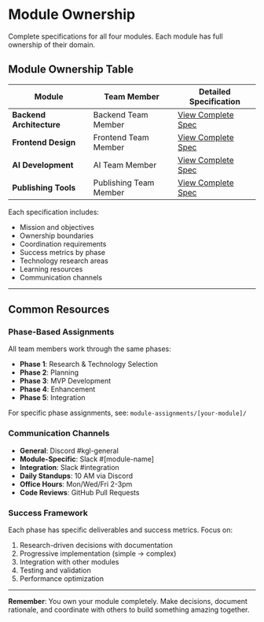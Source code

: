 # Module Ownership

Complete specifications for all four modules. Each module has full ownership of their domain.

## Module Ownership Table

| Module | Team Member | Detailed Specification |
|--------|-------------|----------------------|
| **Backend Architecture** | Backend Team Member | [View Complete Spec](../modules/backend-architecture/Backend-Architecture-Spec.md) |
| **Frontend Design** | Frontend Team Member | [View Complete Spec](../modules/frontend-design/Frontend-Design-Spec.md) |
| **AI Development** | AI Team Member | [View Complete Spec](../modules/ai-development/AI-Development-Spec.md) |
| **Publishing Tools** | Publishing Team Member | [View Complete Spec](../modules/publishing-tools/Publishing-Tools-Spec.md) |

Each specification includes:
- Mission and objectives
- Ownership boundaries 
- Coordination requirements
- Success metrics by phase
- Technology research areas
- Learning resources
- Communication channels

---

## Common Resources

### Phase-Based Assignments

All team members work through the same phases:
- **Phase 1**: Research & Technology Selection
- **Phase 2**: Planning
- **Phase 3**: MVP Development
- **Phase 4**: Enhancement
- **Phase 5**: Integration

For specific phase assignments, see: `module-assignments/[your-module]/`

### Communication Channels

- **General**: Discord #kgl-general
- **Module-Specific**: Slack #[module-name]
- **Integration**: Slack #integration
- **Daily Standups**: 10 AM via Discord
- **Office Hours**: Mon/Wed/Fri 2-3pm
- **Code Reviews**: GitHub Pull Requests

### Success Framework

Each phase has specific deliverables and success metrics. Focus on:
1. Research-driven decisions with documentation
2. Progressive implementation (simple → complex)
3. Integration with other modules
4. Testing and validation
5. Performance optimization

---

**Remember**: You own your module completely. Make decisions, document rationale, and coordinate with others to build something amazing together.